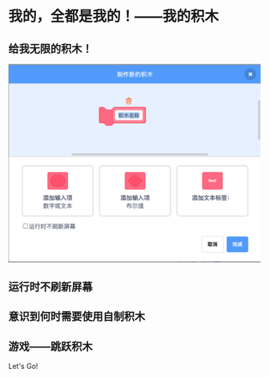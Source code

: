 # 我的，全都是我的！——我的积木



## 给我无限的积木！



<img src="10.我的，全都是我的！——我的积木.assets/image-20200909160223995.png" alt="image-20200909160223995" style="zoom:50%;" />

## 运行时不刷新屏幕



## 意识到何时需要使用自制积木



## 游戏——跳跃积木





Let's Go!